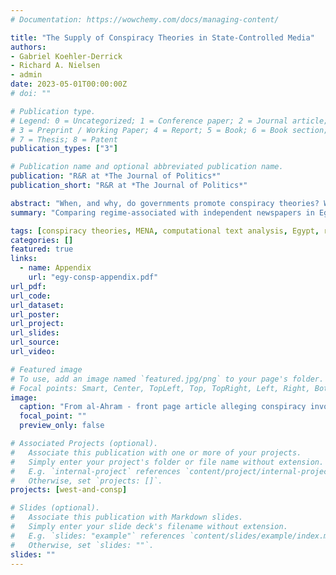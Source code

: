 ```yaml
---
# Documentation: https://wowchemy.com/docs/managing-content/

title: "The Supply of Conspiracy Theories in State-Controlled Media"
authors:
- Gabriel Koehler-Derrick
- Richard A. Nielsen
- admin
date: 2023-05-01T00:00:00Z
# doi: ""

# Publication type.
# Legend: 0 = Uncategorized; 1 = Conference paper; 2 = Journal article;
# 3 = Preprint / Working Paper; 4 = Report; 5 = Book; 6 = Book section;
# 7 = Thesis; 8 = Patent
publication_types: ["3"]

# Publication name and optional abbreviated publication name.
publication: "R&R at *The Journal of Politics*"
publication_short: "R&R at *The Journal of Politics*"

abstract: "When, and why, do governments promote conspiracy theories? We build on claims that autocrats use misinformation for diversionary purposes by showing how the level of threat a regime faces affects the promotion of conspiracy theories. Governments facing threats may attempt to stave them off by oversupplying conspiracy theories. Secure governments undersupply conspiracy theories relative to independent media because promoting conspiracy theories is politically costly. Our arguments apply to both autocracies and democracies, though threatened democrats supply fewer conspiracy theories than threatened autocrats because they are more sensitive to the costs of promoting conspiracies. We test our arguments by examining conspiracy theories in Egypt’s print media between 2005 and 2018. When the government faced threats, the state-controlled newspaper published more conspiracy theories than its independent counterpart. This relationship is moderated by changes in regime: the government promoted fewer conspiracy theories during a brief period of democracy despite facing significant threats."
summary: "Comparing regime-associated with independent newspapers in Egypt, we explore the factors that lead the Egyptian state to promulgate conspiracy theories in state-sponsored media from 2005 to 2018."

tags: [conspiracy theories, MENA, computational text analysis, Egypt, regime type]
categories: []
featured: true
links:
  - name: Appendix
    url: "egy-consp-appendix.pdf"
url_pdf:
url_code:
url_dataset:
url_poster:
url_project:
url_slides:
url_source:
url_video:

# Featured image
# To use, add an image named `featured.jpg/png` to your page's folder. 
# Focal points: Smart, Center, TopLeft, Top, TopRight, Left, Right, BottomLeft, Bottom, BottomRight.
image:
  caption: "From al-Ahram - front page article alleging conspiracy involving then US Ambassador Anne Peterson and a Muslim Brotherhood leader, among others"
  focal_point: ""
  preview_only: false

# Associated Projects (optional).
#   Associate this publication with one or more of your projects.
#   Simply enter your project's folder or file name without extension.
#   E.g. `internal-project` references `content/project/internal-project/index.md`.
#   Otherwise, set `projects: []`.
projects: [west-and-consp]

# Slides (optional).
#   Associate this publication with Markdown slides.
#   Simply enter your slide deck's filename without extension.
#   E.g. `slides: "example"` references `content/slides/example/index.md`.
#   Otherwise, set `slides: ""`.
slides: ""
---
```

